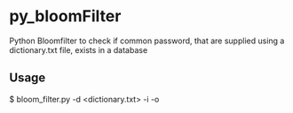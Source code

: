 # py_bloomFilter
Python Bloomfilter to check if common password, that are supplied using a dictionary.txt file, exists in a database

## Usage
$ bloom_filter.py -d <dictionary.txt> -i <databse-dump-text-file> -o <result output file>
